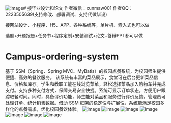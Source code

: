 ![image](https://github.com/user-attachments/assets/25ab8fa0-7e83-4297-9756-b4d7e3c5de6b)# 接毕业设计和论文
作者微信：xunmaw001  作者QQ：2223505639(支持修改、部署调试、支持代做毕设)

接网站设计、小程序、H5、APP、各种系统等，单片机、嵌入式也可以做

选题+开题报告+任务书+程序定制+安装测试+论文+答辩PPT都可以做
# Campus-ordering-system
基于 SSM（Spring、Spring MVC、MyBatis）的校园点餐系统，为校园师生提供便捷、高效的餐饮服务。  该系统有丰富的菜品展示，食堂可在后台更新菜品信息、价格和库存。学生和教职工能在线浏览菜单，轻松选择菜品加入购物车并完成支付。支持多种支付方式，保障交易安全快捷。系统可显示订单状态，方便用户跟踪取餐时间。同时，具备评价功能，师生能对菜品和服务进行评价反馈。管理员可处理订单、统计销售数据。借助 SSM 框架的稳定性与扩展性，系统能满足校园多样化的点餐需求，优化校园餐饮体验。 
![image](https://github.com/user-attachments/assets/f885d1bf-79a5-43ed-9042-9b943e4e93f4)
![image](https://github.com/user-attachments/assets/1eababfd-3ccf-45ce-b75c-bf9f774a445b)
![image](https://github.com/user-attachments/assets/aae69059-b404-4c09-8f3f-14a69843b1e1)
![image](https://github.com/user-attachments/assets/02335a66-cd22-4a8c-a4fc-79e49f7d989d)
![image](https://github.com/user-attachments/assets/7203165b-2c1f-4b28-b247-d9bf9ea1dd76)
![image](https://github.com/user-attachments/assets/cb1180c7-8b2d-4906-a5fd-6a95cfa1ab24)
![image](https://github.com/user-attachments/assets/219be98d-132a-4d9b-9fe3-1b4372e62f92)
